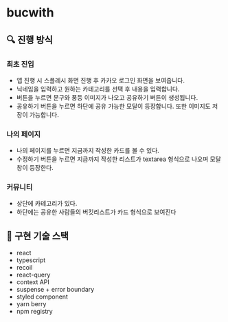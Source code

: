 # bucwith

## 🔍 진행 방식

### 최초 진입

- 앱 진행 시 스플레시 화면 진행 후 카카오 로그인 화면을 보여줍니다.
- 닉네임을 입력하고 원하는 카테고리를 선택 후 내용을 입력합니다.
- 버튼을 누르면 문구와 풍등 이미지가 나오고 공유하기 버튼이 생성됩니다.
- 공유하기 버튼을 누르면 하단에 공유 가능한 모달이 등장합니다. 또한 이미지도 저장이 가능합니다.

### 나의 페이지
- 나의 페이지를 누르면 지금까지 작성한 카드를 볼 수 있다.
- 수정하기 버튼을 누르면 지금까지 작성한 리스트가 textarea 형식으로 나오며 모달창이 등장한다.

### 커뮤니티
- 상단에 카테고리가 있다.
- 하단에는 공유한 사람들의 버킷리스트가 카드 형식으로 보여진다

## 📮 구현 기술 스택

- react
- typescript
- recoil
- react-query
- context API 
- suspense + error boundary
- styled component
- yarn berry
- npm registry 